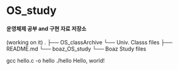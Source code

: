 # OS_study

#### 운영체제 공부 and 구현 자료 저장소

(working on it)
.
├── OS_classArchive
    └── Univ. Classs files
├── README.md
└── boaz_OS_study
    └── Boaz Study files

gcc hello.c -o hello
./hello
Hello, world!